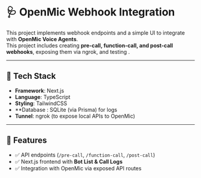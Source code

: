 # 🩺 OpenMic Webhook Integration 


This project implements webhook endpoints and a simple UI to integrate with **OpenMic Voice Agents**.  
This project includes creating **pre-call, function-call, and post-call webhooks**, exposing them via ngrok, and testing .  

---

## 🚀 Tech Stack
- **Framework**: Next.js 
- **Language**: TypeScript
- **Styling**: TailwindCSS
- **Database : SQLite (via Prisma) for logs
- **Tunnel**: ngrok (to expose local APIs to OpenMic)

---

## 📌 Features
- ✅ API endpoints (`/pre-call`, `/function-call`, `/post-call`)  
- ✅ Next.js frontend with **Bot List & Call Logs**  
- ✅ Integration with OpenMic via exposed API routes  
  

 
